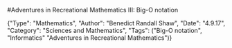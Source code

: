#Adventures in Recreational Mathematics III: Big-O notation

{"Type": "Mathematics", "Author": "Benedict Randall Shaw", "Date": "4.9.17", "Category": "Sciences and Mathematics", "Tags": ("Big-O notation", "Informatics" "Adventures in Recreational Mathematics")}
